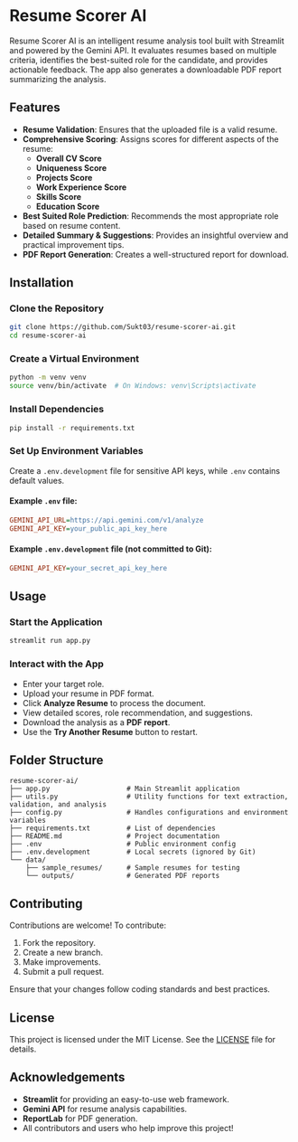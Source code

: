 # Resume Scorer AI

Resume Scorer AI is an intelligent resume analysis tool built with Streamlit and powered by the Gemini API. It evaluates resumes based on multiple criteria, identifies the best-suited role for the candidate, and provides actionable feedback. The app also generates a downloadable PDF report summarizing the analysis.

## Features

- **Resume Validation**: Ensures that the uploaded file is a valid resume.
- **Comprehensive Scoring**: Assigns scores for different aspects of the resume:
  - **Overall CV Score**
  - **Uniqueness Score**
  - **Projects Score**
  - **Work Experience Score**
  - **Skills Score**
  - **Education Score**
- **Best Suited Role Prediction**: Recommends the most appropriate role based on resume content.
- **Detailed Summary & Suggestions**: Provides an insightful overview and practical improvement tips.
- **PDF Report Generation**: Creates a well-structured report for download.

## Installation

### Clone the Repository
```sh
git clone https://github.com/Sukt03/resume-scorer-ai.git
cd resume-scorer-ai
```

### Create a Virtual Environment
```sh
python -m venv venv
source venv/bin/activate  # On Windows: venv\Scripts\activate
```

### Install Dependencies
```sh
pip install -r requirements.txt
```

### Set Up Environment Variables

Create a `.env.development` file for sensitive API keys, while `.env` contains default values.

#### Example `.env` file:
```ini
GEMINI_API_URL=https://api.gemini.com/v1/analyze
GEMINI_API_KEY=your_public_api_key_here
```

#### Example `.env.development` file (not committed to Git):
```ini
GEMINI_API_KEY=your_secret_api_key_here
```

## Usage

### Start the Application
```sh
streamlit run app.py
```

### Interact with the App
- Enter your target role.
- Upload your resume in PDF format.
- Click **Analyze Resume** to process the document.
- View detailed scores, role recommendation, and suggestions.
- Download the analysis as a **PDF report**.
- Use the **Try Another Resume** button to restart.

## Folder Structure
```
resume-scorer-ai/
├── app.py                   # Main Streamlit application
├── utils.py                 # Utility functions for text extraction, validation, and analysis
├── config.py                # Handles configurations and environment variables
├── requirements.txt         # List of dependencies
├── README.md                # Project documentation
├── .env                     # Public environment config
├── .env.development         # Local secrets (ignored by Git)
└── data/
    ├── sample_resumes/      # Sample resumes for testing
    └── outputs/             # Generated PDF reports
```

## Contributing

Contributions are welcome! To contribute:
1. Fork the repository.
2. Create a new branch.
3. Make improvements.
4. Submit a pull request.

Ensure that your changes follow coding standards and best practices.

## License

This project is licensed under the MIT License. See the [LICENSE](LICENSE) file for details.

## Acknowledgements

- **Streamlit** for providing an easy-to-use web framework.
- **Gemini API** for resume analysis capabilities.
- **ReportLab** for PDF generation.
- All contributors and users who help improve this project!

